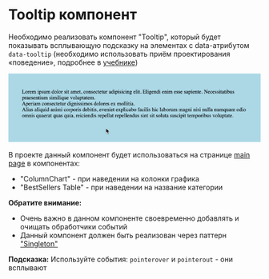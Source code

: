 # Tooltip компонент

Необходимо реализовать компонент "Tooltip", который будет показывать всплывающую подсказку
на элементах с data-атрибутом `data-tooltip` (необходимо использовать приём проектирования «поведение»,
подробнее в [учебнике](https://learn.javascript.ru/event-delegation#priyom-proektirovaniya-povedenie))

!["Tooltip"](public/tooltip.gif)

В проекте данный компонент будет использоваться на странице [main page](https://course-js.javascript.ru/)
в компонентах:
* "ColumnChart" - при наведении на колонки графика
* "BestSellers Table" - при наведении на название категории

**Обратите внимание:**

* Очень важно в данном компоненте своевременно добавлять и очищать обработчики событий
* Данный компонент должен быть реализован через паттерн
["Singleton"](https://ru.wikipedia.org/wiki/%D0%9E%D0%B4%D0%B8%D0%BD%D0%BE%D1%87%D0%BA%D0%B0_%28%D1%88%D0%B0%D0%B1%D0%BB%D0%BE%D0%BD_%D0%BF%D1%80%D0%BE%D0%B5%D0%BA%D1%82%D0%B8%D1%80%D0%BE%D0%B2%D0%B0%D0%BD%D0%B8%D1%8F%29)

**Подсказка:**
Используйте события: `pointerover` и  `pointerout` - они всплывают
